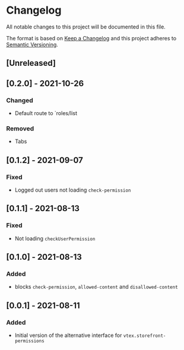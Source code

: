 # Changelog

All notable changes to this project will be documented in this file.

The format is based on [Keep a Changelog](http://keepachangelog.com/en/1.0.0/)
and this project adheres to [Semantic Versioning](http://semver.org/spec/v2.0.0.html).

## [Unreleased]

## [0.2.0] - 2021-10-26

### Changed
- Default route to `roles/list

### Removed
- Tabs

## [0.1.2] - 2021-09-07

### Fixed
- Logged out users not loading `check-permission`
## [0.1.1] - 2021-08-13
### Fixed
- Not loading `checkUserPermission`

## [0.1.0] - 2021-08-13
### Added
- blocks `check-permission`, `allowed-content` and `disallowed-content`

## [0.0.1] - 2021-08-11
### Added
- Initial version of the alternative interface for `vtex.storefront-permissions`
